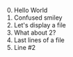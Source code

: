 0. Hello World
1. Confused smiley
2. Let's display a file
3. What about 2?
4. Last lines of a file
6. Line #2
